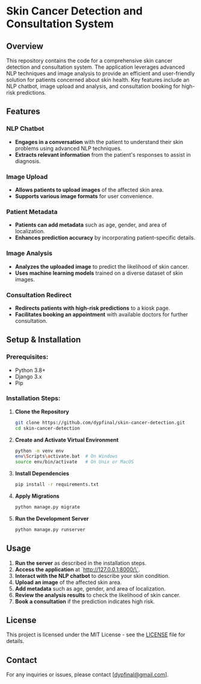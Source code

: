 
# Skin Cancer Detection and Consultation System

## Overview

This repository contains the code for a comprehensive skin cancer detection and consultation system. The application leverages advanced NLP techniques and image analysis to provide an efficient and user-friendly solution for patients concerned about skin health. Key features include an NLP chatbot, image upload and analysis, and consultation booking for high-risk predictions.

## Features

### NLP Chatbot
- **Engages in a conversation** with the patient to understand their skin problems using advanced NLP techniques.
- **Extracts relevant information** from the patient's responses to assist in diagnosis.

### Image Upload
- **Allows patients to upload images** of the affected skin area.
- **Supports various image formats** for user convenience.

### Patient Metadata
- **Patients can add metadata** such as age, gender, and area of localization.
- **Enhances prediction accuracy** by incorporating patient-specific details.

### Image Analysis
- **Analyzes the uploaded image** to predict the likelihood of skin cancer.
- **Uses machine learning models** trained on a diverse dataset of skin images.

### Consultation Redirect
- **Redirects patients with high-risk predictions** to a kiosk page.
- **Facilitates booking an appointment** with available doctors for further consultation.

## Setup & Installation

### Prerequisites:
- Python 3.8+
- Django 3.x
- Pip

### Installation Steps:
1. **Clone the Repository**
    ```sh
    git clone https://github.com/dypfinal/skin-cancer-detection.git
    cd skin-cancer-detection
    ```
2. **Create and Activate Virtual Environment**
    ```sh
    python -m venv env
    env\Scripts\activate.bat  # On Windows
    source env/bin/activate   # On Unix or MacOS
    ```
3. **Install Dependencies**
    ```sh
    pip install -r requirements.txt
    ```
4. **Apply Migrations**
    ```sh
    python manage.py migrate
    ```
5. **Run the Development Server**
    ```sh
    python manage.py runserver
    ```

## Usage

1. **Run the server** as described in the installation steps.
2. **Access the application** at \`http://127.0.0.1:8000/\`.
3. **Interact with the NLP chatbot** to describe your skin condition.
4. **Upload an image** of the affected skin area.
5. **Add metadata** such as age, gender, and area of localization.
6. **Review the analysis results** to check the likelihood of skin cancer.
7. **Book a consultation** if the prediction indicates high risk.


## License

This project is licensed under the MIT License - see the [LICENSE](LICENSE) file for details.

## Contact

For any inquiries or issues, please contact [dypfinal@gmail.com].
